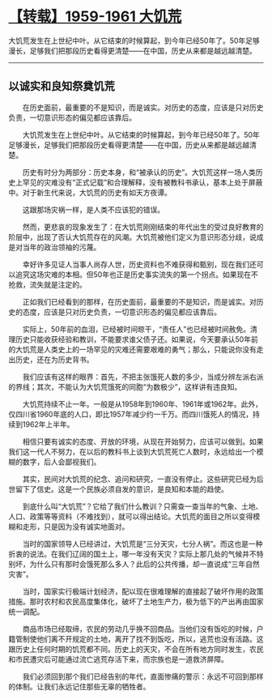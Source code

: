 # [【转载】1959-1961 大饥荒](https://github.com/kZime/gblog/issues/6)

大饥荒发生在上世纪中叶。从它结束的时候算起，到今年已经50年了。50年足够漫长，足够我们把那段历史看得更清楚——在中国，历史从来都是越远越清楚。

---

## 以诚实和良知祭奠饥荒

　　在历史面前，最重要的不是知识，而是诚实。对历史的态度，应该是只对历史负责，一切意识形态的偏见都应该靠后。

　　大饥荒发生在上世纪中叶。从它结束的时候算起，到今年已经50年了。50年足够漫长，足够我们把那段历史看得更清楚——在中国，历史从来都是越远越清楚。

　　历史有时分为两部分：历史本身，和“被承认的历史”。大饥荒这样一场人类历史上罕见的灾难没有“正式记载”和合理解释，没有被教科书承认，基本上处于屏蔽中。对于新生代来说，大饥荒的历史有如天方夜谭。

　　这跟那场灾祸一样，是人类不应该犯的错误。

　　然而，更悲哀的现象发生了：在大饥荒刚刚结束的年代出生的受过良好教育的阶层中，出现了否认大饥荒存在的风潮。大饥荒被他们定义为意识形态分歧，说成是对当年的政治领袖的污蔑。

　　幸好许多见证人当事人尚存人世，历史资料也不难获得和甄别，现在我们还可以追究这场灾难的本相。但50年也正是历史事实流失的第一个拐点。如果现在不抢救，流失就是注定的。

　　正如我们已经看到的那样，在历史面前，最重要的不是知识，而是诚实。对历史的态度，应该是只对历史负责，一切意识形态的偏见都应该靠后。

　　实际上，50年前的血泪，已经被时间晾干，“责任人”也已经被时间赦免。清理历史只能收获经验和教训，不能要求谁父债子还。如果说，今天要承认50年前的大饥荒是人类史上的一场罕见的灾难还需要艰难的勇气；那么，只能说你没有走出历史，还在为历史背书。

　　我们应该有这样的眼界：首先，不把主张饿死人数的多少，当成分辨左派右派的界线；其次，不能认为大饥荒饿死的同胞“为数极少”，这样讲有违良知。

　　大饥荒持续不止一年。一般是从1958年到1960年、1961年或1962年。此外，仅四川省1960年底的人口，即比1957年减少约一千万。而四川饿死人的情况，持续到1962年上半年。

　　相信只要有诚实的态度、开放的环境，从现在开始努力，应该可以做到。如果我们这一代人不努力，在以后的教科书上谈到大饥荒死亡人数时，永远给出一个模糊的数字，后人会鄙视我们。

　　其实，民间对大饥荒的纪念、追问和研究，一直没有停止。这些研究已经为后世留下了信史。这是一个民族必须自发的意识，是良知和本能的趋使。

　　到底什么叫“大饥荒”？它给了我们什么教训？只需查一查当年的气象、土地、人口、政策等等资料（不难找到），就可以得出结论。大饥荒的面目之所以变得模糊和走形，只是因为没有诚实地面对。

　　当时的国家领导人已经讲过，大饥荒是“三分天灾，七分人祸”。而这也是一种折衷的说法。在我们辽阔的国土上，哪一年没有天灾？实际上那几处的气候并不特别坏，为什么只有那时会饿死那么多人？此后的公共传播，却一直说成“三年自然灾害”。

　　当时，国家实行极端计划经济，配以现在很难理解的直接起了破坏作用的政策措施。那时农村和农民高度集体化，破坏了土地生产力，极为低下的产出再由国家统一调配。

　　商品市场已经取缔，农民的劳动几乎换不回商品。当他们没有饭吃的时候，户籍管制使他们离不开规定的土地，离开了找不到饭吃，所以，逃荒也没有活路。这跟历史上任何时期的饥荒都不同。历史上的天灾，不会在所有地方同时发生，农民和市民遭灾后可能通过流亡逃荒存活下来，而宗族也是一道救济屏障。

　　我们必须回到那个我们已经告别的年代，直面惨痛的警示：永远不可回到那样的体制。让我们永远记住那些无辜的牺牲者。